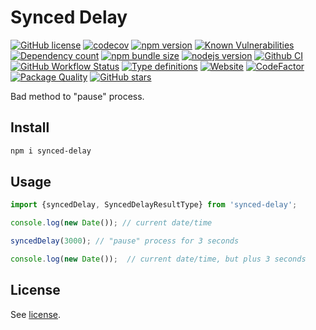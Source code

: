 # Synced Delay

[![GitHub license](https://img.shields.io/npm/l/synced-delay)](https://github.com/webbestmaster/synced-delay/blob/master/license)
[![codecov](https://codecov.io/gh/webbestmaster/synced-delay/branch/master/graph/badge.svg)](https://codecov.io/gh/webbestmaster/synced-delay)
[![npm version](https://img.shields.io/npm/v/synced-delay.svg)](https://www.npmjs.com/package/synced-delay)
[![Known Vulnerabilities](https://snyk.io/test/github/webbestmaster/synced-delay/badge.svg)](https://snyk.io/test/github/webbestmaster/synced-delay)
[![Dependency count](https://badgen.net/bundlephobia/dependency-count/synced-delay)](https://libraries.io/npm/synced-delay)
[![npm bundle size](https://img.shields.io/bundlephobia/minzip/synced-delay)](https://bundlephobia.com/package/synced-delay)
[![nodejs version](https://img.shields.io/node/v/synced-delay)](https://nodejs.org/en/docs)
[![Github CI](https://github.com/webbestmaster/synced-delay/actions/workflows/github-ci.yml/badge.svg)](https://github.com/webbestmaster/synced-delay/actions/workflows/github-ci.yml)
[![GitHub Workflow Status](https://img.shields.io/github/actions/workflow/status/webbestmaster/synced-delay/github-ci.yml)](https://github.com/webbestmaster/synced-delay/actions/workflows/github-ci.yml)
[![Type definitions](https://img.shields.io/npm/types/synced-delay)](https://www.typescriptlang.org)
[![Website](https://img.shields.io/website?url=https://github.com/webbestmaster/synced-delay)](https://github.com/webbestmaster/synced-delay)
[![CodeFactor](https://www.codefactor.io/repository/github/webbestmaster/synced-delay/badge)](https://www.codefactor.io/repository/github/webbestmaster/synced-delay)
[![Package Quality](https://packagequality.com/shield/synced-delay.svg)](https://packagequality.com/#?package=synced-delay)
[![GitHub stars](https://img.shields.io/github/stars/webbestmaster/synced-delay?style=social)](https://github.com/webbestmaster/synced-delay)

<!--
[![Libraries.io dependency status for GitHub repo](https://img.shields.io/librariesio/github/webbestmaster/synced-delay)](https://libraries.io/npm/synced-delay)
-->

Bad method to "pause" process.

## Install

```bash
npm i synced-delay
```

## Usage
```typescript jsx
import {syncedDelay, SyncedDelayResultType} from 'synced-delay';

console.log(new Date()); // current date/time

syncedDelay(3000); // "pause" process for 3 seconds

console.log(new Date());  // current date/time, but plus 3 seconds
```

## License

See [license](license).
